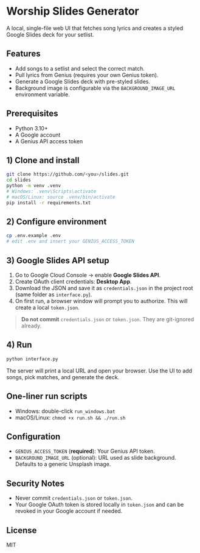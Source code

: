 # Worship Slides Generator

A local, single-file web UI that fetches song lyrics and creates a styled Google Slides deck for your setlist.

## Features
- Add songs to a setlist and select the correct match.
- Pull lyrics from Genius (requires your own Genius token).
- Generate a Google Slides deck with pre-styled slides.
- Background image is configurable via the `BACKGROUND_IMAGE_URL` environment variable.

## Prerequisites
- Python 3.10+
- A Google account
- A Genius API access token

## 1) Clone and install
```bash
git clone https://github.com/<you>/slides.git
cd slides
python -m venv .venv
# Windows: .venv\Scripts\activate
# macOS/Linux: source .venv/bin/activate
pip install -r requirements.txt
```

## 2) Configure environment
```bash
cp .env.example .env
# edit .env and insert your GENIUS_ACCESS_TOKEN
```

## 3) Google Slides API setup
1. Go to Google Cloud Console → enable **Google Slides API**.
2. Create OAuth client credentials: **Desktop App**.
3. Download the JSON and save it as `credentials.json` in the project root (same folder as `interface.py`).
4. On first run, a browser window will prompt you to authorize. This will create a local `token.json`.

> **Do not commit** `credentials.json` or `token.json`. They are git-ignored already.

## 4) Run
```bash
python interface.py
```

The server will print a local URL and open your browser. Use the UI to add songs, pick matches, and generate the deck.

## One-liner run scripts
- Windows: double-click `run_windows.bat`
- macOS/Linux: `chmod +x run.sh && ./run.sh`

## Configuration
- `GENIUS_ACCESS_TOKEN` (**required**): Your Genius API token.
- `BACKGROUND_IMAGE_URL` (optional): URL used as slide background. Defaults to a generic Unsplash image.

## Security Notes
- Never commit `credentials.json` or `token.json`.
- Your Google OAuth token is stored locally in `token.json` and can be revoked in your Google account if needed.

## License
MIT
